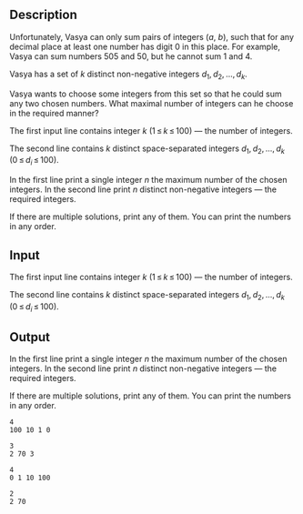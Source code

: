 ## Description

<div><p>Unfortunately, Vasya can only sum pairs of integers (<span class="tex-span"><i>a</i></span>, <span class="tex-span"><i>b</i></span>), such that for any decimal place at least one number has digit <span class="tex-span">0</span> in this place. For example, Vasya can sum numbers <span class="tex-span">505</span> and <span class="tex-span">50</span>, but he cannot sum <span class="tex-span">1</span> and <span class="tex-span">4</span>.</p><p>Vasya has a set of <span class="tex-span"><i>k</i></span> distinct non-negative integers <span class="tex-span"><i>d</i><sub class="lower-index">1</sub>, <i>d</i><sub class="lower-index">2</sub>, ..., <i>d</i><sub class="lower-index"><i>k</i></sub></span>.</p><p>Vasya wants to choose some integers from this set so that he could sum any two chosen numbers. What maximal number of integers can he choose in the required manner?</p></div><div class="input-specification"><p>The first input line contains integer <span class="tex-span"><i>k</i></span> <span class="tex-span">(1 ≤ <i>k</i> ≤ 100)</span> — the number of integers.</p><p>The second line contains <span class="tex-span"><i>k</i></span> distinct space-separated integers <span class="tex-span"><i>d</i><sub class="lower-index">1</sub>, <i>d</i><sub class="lower-index">2</sub>, ..., <i>d</i><sub class="lower-index"><i>k</i></sub></span> <span class="tex-span">(0 ≤ <i>d</i><sub class="lower-index"><i>i</i></sub> ≤ 100)</span>.</p></div><div class="output-specification"><p>In the first line print a single integer <span class="tex-span"><i>n</i></span> the maximum number of the chosen integers. In the second line print <span class="tex-span"><i>n</i></span> distinct non-negative integers — the required integers.</p><p>If there are multiple solutions, print any of them. You can print the numbers in any order.</p></div>

## Input

<p>The first input line contains integer <span class="tex-span"><i>k</i></span> <span class="tex-span">(1 ≤ <i>k</i> ≤ 100)</span> — the number of integers.</p><p>The second line contains <span class="tex-span"><i>k</i></span> distinct space-separated integers <span class="tex-span"><i>d</i><sub class="lower-index">1</sub>, <i>d</i><sub class="lower-index">2</sub>, ..., <i>d</i><sub class="lower-index"><i>k</i></sub></span> <span class="tex-span">(0 ≤ <i>d</i><sub class="lower-index"><i>i</i></sub> ≤ 100)</span>.</p>

## Output

<p>In the first line print a single integer <span class="tex-span"><i>n</i></span> the maximum number of the chosen integers. In the second line print <span class="tex-span"><i>n</i></span> distinct non-negative integers — the required integers.</p><p>If there are multiple solutions, print any of them. You can print the numbers in any order.</p>





```input1
4
100 10 1 0

```




```input2
3
2 70 3

```




```output1
4
0 1 10 100
```




```output2
2
2 70
```


